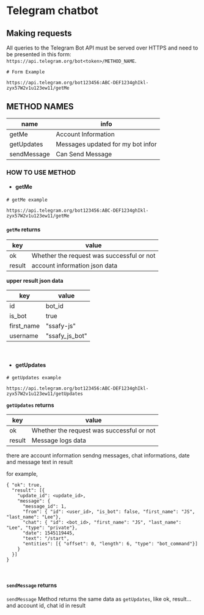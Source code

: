 # Telegram chatbot



## Making requests

All queries to the Telegram Bot API must be served over HTTPS and need to be presented in this form: `https://api.telegram.org/bot<token>/METHOD_NAME`. 

```
# Form Example

https://api.telegram.org/bot123456:ABC-DEF1234ghIkl-zyx57W2v1u123ew11/getMe
```



## METHOD NAMES

| name        | info                              |
| ----------- | --------------------------------- |
| getMe       | Account Information               |
| getUpdates  | Messages updated for my bot infor |
| sendMessage | Can Send Message                  |



### HOW TO USE METHOD

- #### __getMe__

```
# getMe example

https://api.telegram.org/bot123456:ABC-DEF1234ghIkl-zyx57W2v1u123ew11/getMe
```



#### __`getMe` returns__

| key    | value                                     |
| ------ | ----------------------------------------- |
| ok     | Whether the request was successful or not |
| result | account information json data             |

__upper result json data__

| key        | value          |
| ---------- | -------------- |
| id         | bot_id         |
| is_bot     | true           |
| first_name | "ssafy-js"     |
| username   | "ssafy_js_bot" |



<br>



- #### __getUpdates__

```
# getUpdates example

https://api.telegram.org/bot123456:ABC-DEF1234ghIkl-zyx57W2v1u123ew11/getUpdates
```



__`getUpdates` returns__

| key    | value                                     |
| ------ | ----------------------------------------- |
| ok     | Whether the request was successful or not |
| result | Message logs data                         |



there are account information sendng messages, chat informations, date and message text in result 

for example,

```
{ "ok": true,
  "result": [{
    "update_id": <update_id>,
    "message": {
      "message_id": 1,
      "from": { "id": <user_id>, "is_bot": false, "first_name": "JS", "last_name": "Lee"},
      "chat": { "id": <bot_id>, "first_name": "JS", "last_name": "Lee", "type": "private"},
      "date": 1545119445,
      "text": "/start",
      "entities": [{ "offset": 0, "length": 6, "type": "bot_command"}]
    }
  }]
}
```

<br>

#### __`sendMessage` returns__

`sendMessage` Method returns the same data as `getUpdates`, like ok, result... and account id, chat id in result 